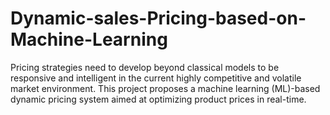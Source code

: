 # Dynamic-sales-Pricing-based-on-Machine-Learning
Pricing strategies need to develop beyond  classical models to be responsive and intelligent in the current  highly competitive and volatile market environment. This  project proposes a machine learning (ML)-based dynamic  pricing system aimed at optimizing product prices in real-time.  
